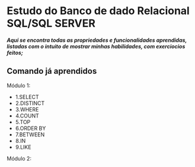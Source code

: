<h1>Estudo do Banco de dado Relacional SQL/SQL SERVER</h1>

<h5>Aqui se encontra todas as propriedades e funcionalidades aprendidas, listadas com o intuito de mostrar minhas habilidades, 
com exerciocios feitos;</h5>

<h2>Comando já aprendidos</h2>
<p>Módulo 1:</p>
<ul>
  <li> 1.SELECT </li>
  <Li> 2.DISTINCT</li>
  <Li> 3.WHERE</li>
  <Li> 4.COUNT</li>
  <Li> 5.TOP</li>
  <Li> 6.ORDER BY</li>
  <Li> 7.BETWEEN</li>
  <Li> 8.IN</li>
  <Li> 9.LIKE</li>
</ul>

<p>Módulo 2:</p>
